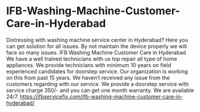 # IFB-Washing-Machine-Customer-Care-in-Hyderabad
 Distressing with washing machine service center in Hyderabad? Here you can get solution for all issues. By not maintain the device properly we will face so many issues. IFB Washing Machine Customer Care in Hyderabad We have a well trained technicians with us top repair all type of home appliances. We provide technicians with minimum 10 years on field experienced candidates for doorstep service. Our organization is working on this from past 15 years. We haven’t received any issue from the customers regarding with our service. We provide a doorstep service with service charge 350/- and you can get one month warranty. We are available 24/7. https://ifbservicefix.com/ifb-washing-machine-customer-care-in-hyderabad/
